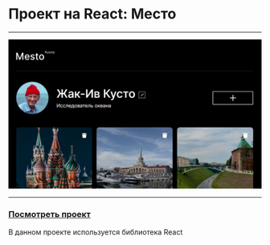 # Проект на React: Место

---

![](src/images/preview.png)

---

### [Посмотреть проект](https://artemmazin.github.io/react-mesto-auth/)

В данном проекте используется библиотека React
